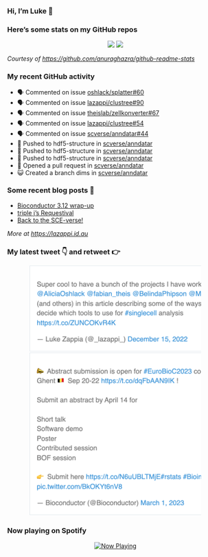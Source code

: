 
<!-- README.md is generated from README.Rmd. Please edit that file -->

### Hi, I’m Luke 👋

<!--
**lazappi/lazappi** is a ✨ _special_ ✨ repository because its `README.md` (this file) appears on your GitHub profile.

Here are some ideas to get you started:

- 🔭 I’m currently working on ...
- 🌱 I’m currently learning ...
- 👯 I’m looking to collaborate on ...
- 🤔 I’m looking for help with ...
- 💬 Ask me about ...
- 📫 How to reach me: ...
- 😄 Pronouns: ...
- ⚡ Fun fact: ...
-->

### Here’s some stats on my GitHub repos

<p align="center">

<img src="https://github-readme-stats.vercel.app/api?username=lazappi&count_private=true&show_icons=true&theme=buefy&hide_title=True">
<img src="https://github-readme-stats.vercel.app/api/top-langs/?username=lazappi&hide=html&theme=buefy&layout=compact">

</p>

*Courtesy of <https://github.com/anuraghazra/github-readme-stats>*

### My recent GitHub activity

  - 🗣 Commented on issue
    [oshlack/splatter\#60](https://github.com/oshlack/splatter#60)
  - 🗣 Commented on issue
    [lazappi/clustree\#90](https://github.com/lazappi/clustree#90)
  - 🗣 Commented on issue
    [theislab/zellkonverter\#67](https://github.com/theislab/zellkonverter#67)
  - 🗣 Commented on issue
    [lazappi/clustree\#54](https://github.com/lazappi/clustree#54)
  - 🗣 Commented on issue
    [scverse/anndatar\#44](https://github.com/scverse/anndatar#44)
  - 📨 Pushed to hdf5-structure in
    [scverse/anndatar](https://github.com/scverse/anndatar)
  - 📨 Pushed to hdf5-structure in
    [scverse/anndatar](https://github.com/scverse/anndatar)
  - 📨 Pushed to hdf5-structure in
    [scverse/anndatar](https://github.com/scverse/anndatar)
  - 🤔 Opened a pull request in
    [scverse/anndatar](https://github.com/scverse/anndatar)
  - 😺 Created a branch dims in
    [scverse/anndatar](https://github.com/scverse/anndatar)

### Some recent blog posts 📝

  - [Bioconductor 3.12
    wrap-up](https://lazappi.id.au/posts/2020-10-30-bioconductor-3-12-wrap-up/index.html)
  - [triple j’s
    Requestival](https://lazappi.id.au/posts/2020-07-11-requestival/index.html)
  - [Back to the
    SCE-verse\!](https://lazappi.id.au/posts/2020-05-12-back-to-the-sce-verse/index.html)

*More at <https://lazappi.id.au>*

### My latest tweet 👇 and retweet 👉


<p align="center">

<a href="https://twitter.com/_lazappi_/status/1603304759095607298">
<img src="https://github.com/lazappi/lazappi/raw/master/README_files/figure-gfm/tweets-1.png" width="400">
</a> <a href="https://twitter.com/_lazappi_/status/1631223906622226435">
<img src="https://github.com/lazappi/lazappi/raw/master/README_files/figure-gfm/tweets-2.png" width="400">
</a>

</p>

### Now playing on Spotify

<p align="center">

<a href="https://now-playing-profile.lazappi.vercel.app/now-playing?open">
<img src="https://now-playing-profile.lazappi.vercel.app/now-playing" width="256" height="64" alt="Now Playing">
</a>

</p>
